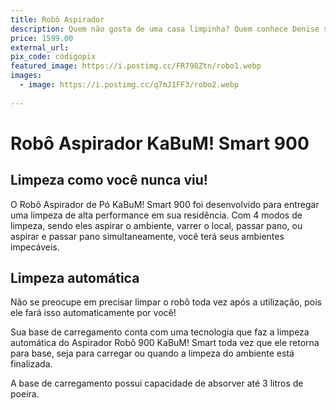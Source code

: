 ```yaml
---
title: Robô Aspirador
description: Quem não gosta de uma casa limpinha? Quem conhece Denise sabe o quanto isso é importante para ela. Mas vamos combinar que, se podemos automatizar isso, por que não? Um robô aspirador seria o nosso pequeno ajudante, garantindo que nossa casa esteja sempre arrumada enquanto gastamos nosso tempo em coisas mais importantes—como jogar tênis ou levar Belinha para passear.
price: 1599.00
external_url: 
pix_code: códigopix
featured_image: https://i.postimg.cc/FR798Ztn/robo1.webp
images:
  - image: https://i.postimg.cc/q7mJ1FF3/robo2.webp
  
---
```

# Robô Aspirador KaBuM! Smart 900

## Limpeza como você nunca viu!

O Robô Aspirador de Pó KaBuM! Smart 900 foi desenvolvido para entregar uma limpeza de alta performance em sua residência. Com 4 modos de limpeza, sendo eles aspirar o ambiente, varrer o local, passar pano, ou aspirar e passar pano simultaneamente, você terá seus ambientes impecáveis.

## Limpeza automática

Não se preocupe em precisar limpar o robô toda vez após a utilização, pois ele fará isso automaticamente por você! 

Sua base de carregamento conta com uma tecnologia que faz a limpeza automática do Aspirador Robô 900 KaBuM! Smart toda vez que ele retorna para base, seja para carregar ou quando a limpeza do ambiente está finalizada. 

A base de carregamento possui capacidade de absorver até 3 litros de poeira. 

